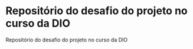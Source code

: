 # Repositório do desafio do projeto no curso da DIO
Repositório do desafio do projeto no curso da DIO
